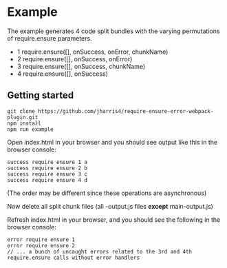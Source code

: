 # Example

The example generates 4 code split bundles with the varying permutations of require.ensure parameters.

- 1 require.ensure([], onSuccess, onError, chunkName)
- 2 require.ensure([], onSuccess, onError)
- 3 require.ensure([], onSuccess, chunkName)
- 4 require.ensure([], onSuccess)

## Getting started

``` shell
git clone https://github.com/jharris4/require-ensure-error-webpack-plugin.git
npm install
npm run example
```

Open index.html in your browser and you should see output like this in the browser console:

```
success require ensure 1 a
success require ensure 2 b
success require ensure 3 c
success require ensure 4 d
```

(The order may be different since these operations are asynchronous)

Now delete all split chunk files (all -output.js files **except** main-output.js)

Refresh index.html in your browser, and you should see the following in the browser console:

```
error require ensure 1
error require ensure 2
// ... a bunch of uncaught errors related to the 3rd and 4th require.ensure calls without error handlers
```